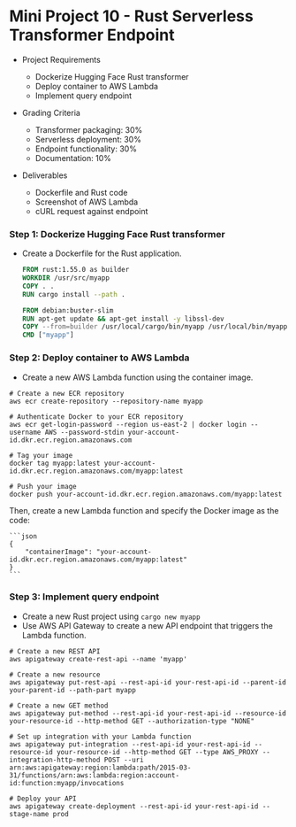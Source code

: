 # Mini Project 10 - Rust Serverless Transformer Endpoint

-   Project Requirements

    -   Dockerize Hugging Face Rust transformer
    -   Deploy container to AWS Lambda
    -   Implement query endpoint
-   Grading Criteria
    -   Transformer packaging: 30%
    -   Serverless deployment: 30%
    -   Endpoint functionality: 30%
    -   Documentation: 10%
-   Deliverables
    -   Dockerfile and Rust code
    -   Screenshot of AWS Lambda
    -   cURL request against endpoint

### Step 1: Dockerize Hugging Face Rust transformer

-   Create a Dockerfile for the Rust application.

    ```Dockerfile
    FROM rust:1.55.0 as builder
    WORKDIR /usr/src/myapp
    COPY . .
    RUN cargo install --path .

    FROM debian:buster-slim
    RUN apt-get update && apt-get install -y libssl-dev
    COPY --from=builder /usr/local/cargo/bin/myapp /usr/local/bin/myapp
    CMD ["myapp"]
    ```

### Step 2: Deploy container to AWS Lambda

-   Create a new AWS Lambda function using the container image.
```
# Create a new ECR repository
aws ecr create-repository --repository-name myapp

# Authenticate Docker to your ECR repository
aws ecr get-login-password --region us-east-2 | docker login --username AWS --password-stdin your-account-id.dkr.ecr.region.amazonaws.com

# Tag your image
docker tag myapp:latest your-account-id.dkr.ecr.region.amazonaws.com/myapp:latest

# Push your image
docker push your-account-id.dkr.ecr.region.amazonaws.com/myapp:latest
```

Then, create a new Lambda function and specify the Docker image as the code:
    
    ```json
    {
        "containerImage": "your-account-id.dkr.ecr.region.amazonaws.com/myapp:latest"
    }
    ```

### Step 3: Implement query endpoint

-   Create a new Rust project using `cargo new myapp`
-   Use AWS API Gateway to create a new API endpoint that triggers the Lambda function.

```
# Create a new REST API
aws apigateway create-rest-api --name 'myapp'

# Create a new resource
aws apigateway put-rest-api --rest-api-id your-rest-api-id --parent-id your-parent-id --path-part myapp

# Create a new GET method
aws apigateway put-method --rest-api-id your-rest-api-id --resource-id your-resource-id --http-method GET --authorization-type "NONE"

# Set up integration with your Lambda function
aws apigateway put-integration --rest-api-id your-rest-api-id --resource-id your-resource-id --http-method GET --type AWS_PROXY --integration-http-method POST --uri arn:aws:apigateway:region:lambda:path/2015-03-31/functions/arn:aws:lambda:region:account-id:function:myapp/invocations

# Deploy your API
aws apigateway create-deployment --rest-api-id your-rest-api-id --stage-name prod
```

